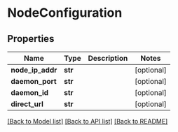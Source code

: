 # NodeConfiguration

## Properties
Name | Type | Description | Notes
------------ | ------------- | ------------- | -------------
**node_ip_addr** | **str** |  | [optional] 
**daemon_port** | **str** |  | [optional] 
**daemon_id** | **str** |  | [optional] 
**direct_url** | **str** |  | [optional] 

[[Back to Model list]](../README.md#documentation-for-models) [[Back to API list]](../README.md#documentation-for-api-endpoints) [[Back to README]](../README.md)


